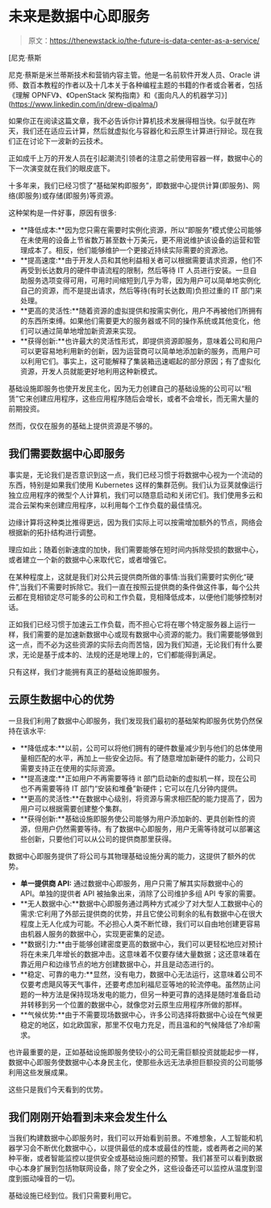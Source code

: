 # 未来是数据中心即服务

> 原文：<https://thenewstack.io/the-future-is-data-center-as-a-service/>

[](https://www.linkedin.com/in/drew-dipalma/)

 [尼克·蔡斯

尼克·蔡斯是米兰蒂斯技术和营销内容主管。他是一名前软件开发人员、Oracle 讲师、数百本教程的作者以及十几本关于各种编程主题的书籍的作者或合著者，包括《理解 OPNFV》、《OpenStack 架构指南》和《面向凡人的机器学习》](https://www.linkedin.com/in/drew-dipalma/) [](https://www.linkedin.com/in/drew-dipalma/)

如果你正在阅读这篇文章，我不必告诉你计算机技术发展得相当快。似乎就在昨天，我们还在适应云计算，然后就虚拟化与容器化和云原生计算进行辩论。现在我们正在讨论下一波新的云技术。

正如成千上万的开发人员在引起潮流引领者的注意之前使用容器一样，数据中心的下一次演变就在我们的眼皮底下。

十多年来，我们已经习惯了“基础架构即服务”，即数据中心提供计算(即服务)、网络(即服务)或存储(即服务)等资源。

这种架构是一件好事，原因有很多:

*   **降低成本:**因为您只需在需要时实例化资源，所以“即服务”模式使公司能够在未使用的设备上节省数万甚至数十万美元，更不用说维护该设备的运营和管理成本了。相反，他们能够维护一个更接近持续实际需要的资源池。
*   **提高速度:**由于开发人员和其他利益相关者可以根据需要请求资源，他们不再受到长达数月的硬件申请流程的限制，然后等待 IT 人员进行安装。一旦自助服务选项变得可用，可用时间缩短到几乎为零，因为用户可以简单地实例化自己的资源，而不是提出请求，然后等待(有时长达数周)负担过重的 IT 部门来处理。
*   **更高的灵活性:**随着资源的虚拟提供和按需实例化，用户不再被他们所拥有的东西所束缚。如果他们需要更大的服务器或不同的操作系统或其他变化，他们可以通过简单地增加新资源来实现。
*   **获得创新:**也许最大的灵活性形式，即提供资源即服务，意味着公司和用户可以更容易地利用新的创新，因为运营商可以简单地添加新的服务，而用户可以利用它们。事实上，这可能解释了集装箱迅速崛起的部分原因；有了虚拟化资源，开发人员就能更好地利用这种新模式。

基础设施即服务也使开发民主化，因为无力创建自己的基础设施的公司可以“租赁”它来创建应用程序，这些应用程序随后会增长，或者不会增长，而无需大量的前期投资。

然而，仅仅在服务的基础上提供资源是不够的。

## 我们需要数据中心即服务

事实是，无论我们是否意识到这一点，我们已经习惯于将数据中心视为一个流动的东西，特别是如果我们使用 Kubernetes 这样的集群范例。我们认为豆荚就像运行独立应用程序的微型个人计算机，我们可以随意启动和关闭它们。我们使用多云和混合云架构来创建应用程序，以利用每个工作负载的最佳情况。

边缘计算将这种类比推得更远，因为我们实际上可以按需增加额外的节点，网络会根据新的拓扑结构进行调整。

理应如此；随着创新速度的加快，我们需要能够在短时间内拆除受损的数据中心，或者建立一个新的数据中心来取代它，或者增强它。

在某种程度上，这就是我们对公共云提供商所做的事情:当我们需要时实例化“硬件”,当我们不需要时拆除它。我们一直在按照云提供商的条件做这件事，每个公共云都在竞相锁定尽可能多的公司和工作负载，竞相降低成本，以便他们能够控制对话。

正如我们已经习惯于加速云工作负载，而不担心它将在哪个特定服务器上运行一样，我们需要的是加速新数据中心或现有数据中心资源的能力。我们需要能够做到这一点，而不必为这些资源的实际去向而苦恼，因为我们知道，无论我们有什么要求，无论是基于成本的、法规的还是地理上的，它们都能得到满足。

只有这样，我们才能拥有真正的基础设施即服务。

## 云原生数据中心的优势

一旦我们利用了数据中心即服务，我们发现我们最初的基础架构即服务优势仍然保持在该水平:

*   **降低成本:**以前，公司可以将他们拥有的硬件数量减少到与他们的总体使用量相匹配的水平，再加上一些安全边际。有了随意增加新硬件的能力，公司只需要支持正在使用的实际资源。
*   **提高速度:**正如用户不再需要等待 it 部门启动新的虚拟机一样，现在公司也不再需要等待 IT 部门“安装和堆叠”新硬件；它可以在几分钟内提供。
*   **更高的灵活性:**在数据中心级别，将资源与需求相匹配的能力提高了，因为用户可以根据需要创建整个集群。
*   **获得创新:**基础设施即服务使公司能够为用户添加新的、更具创新性的资源，但用户仍然需要等待。有了数据中心即服务，用户无需等待就可以部署这些创新，只要他们可以从公司的提供商那里获得。

数据中心即服务提供了将公司与其物理基础设施分离的能力，这提供了额外的优势。

*   **单一提供商 API:** 通过数据中心即服务，用户只需了解其实际数据中心的 API。单独的提供者 API 被抽象出来，消除了公司维护多组 API 专家的需要。
*   **无人数据中心:**数据中心即服务通过两种方式减少了对大型人工数据中心的需求:它利用了外部云提供商的优势，并且它使公司剩余的私有数据中心在很大程度上无人化成为可能。不必担心人类不断忙碌，我们可以自由地创建更容易由机器人服务的数据中心，实现更密集的足迹。
*   **数据引力:**由于能够创建密度更高的数据中心，我们可以更轻松地应对预计将在未来几年增长的数据冲击。这意味着不仅要存储大量数据；这还意味着在靠近用户和边缘节点的地方创建数据中心，并且是动态进行的。
*   **稳定、可靠的电力:**显然，没有电力，数据中心无法运行，这意味着公司不仅要考虑飓风等天气事件，还要考虑加利福尼亚等地的轮流停电。虽然防止问题的一种方法是保持现场发电的能力，但另一种更可靠的选择是随时准备启动并转移到另一个位置的数据中心，就像您对云原生应用程序所做的那样。
*   **气候优势:**由于不需要现场数据中心，许多公司选择将数据中心设在气候更稳定的地区，如北欧国家，那里不仅电力充足，而且温和的气候降低了冷却需求。

也许最重要的是，正如基础设施即服务使较小的公司无需巨额投资就能起步一样，数据中心即服务使数据中心本身民主化，使那些永远无法承担巨额投资的公司能够利用这些发展成果。

这些只是我们今天看到的优势。

## 我们刚刚开始看到未来会发生什么

当我们构建数据中心即服务时，我们可以开始看到前景。不难想象，人工智能和机器学习会不断优化数据中心，以提供最低的成本或最佳的性能，或者两者之间的某种平衡，或者智能监控以提供安全或基础设施问题的预警。我们甚至可以看到数据中心本身扩展到包括物联网设备，除了安全之外，这些设备还可以监控从温度到湿度到振动噪音的一切。

基础设施已经到位。我们只需要利用它。

<svg xmlns:xlink="http://www.w3.org/1999/xlink" viewBox="0 0 68 31" version="1.1"><title>Group</title> <desc>Created with Sketch.</desc></svg>